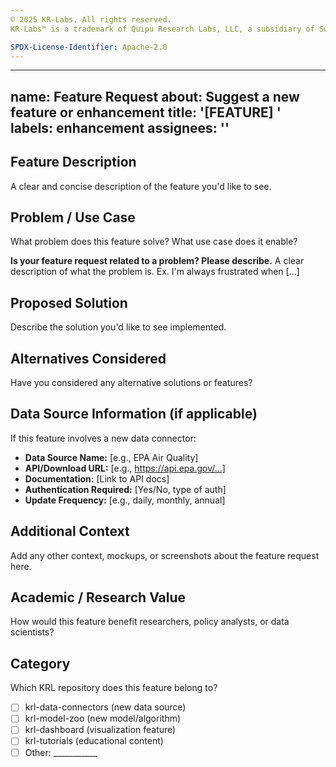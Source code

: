 ```yaml
---
© 2025 KR-Labs. All rights reserved.  
KR-Labs™ is a trademark of Quipu Research Labs, LLC, a subsidiary of Sudiata Giddasira, Inc.

SPDX-License-Identifier: Apache-2.0
---
```


---
name: Feature Request
about: Suggest a new feature or enhancement
title: '[FEATURE] '
labels: enhancement
assignees: ''
---

## Feature Description

A clear and concise description of the feature you'd like to see.

## Problem / Use Case

What problem does this feature solve? What use case does it enable?

**Is your feature request related to a problem? Please describe.**
A clear description of what the problem is. Ex. I'm always frustrated when [...]

## Proposed Solution

Describe the solution you'd like to see implemented.

## Alternatives Considered

Have you considered any alternative solutions or features?

## Data Source Information (if applicable)

If this feature involves a new data connector:

- **Data Source Name:** [e.g., EPA Air Quality]
- **API/Download URL:** [e.g., https://api.epa.gov/...]
- **Documentation:** [Link to API docs]
- **Authentication Required:** [Yes/No, type of auth]
- **Update Frequency:** [e.g., daily, monthly, annual]

## Additional Context

Add any other context, mockups, or screenshots about the feature request here.

## Academic / Research Value

How would this feature benefit researchers, policy analysts, or data scientists?

## Category

Which KRL repository does this feature belong to?

- [ ] krl-data-connectors (new data source)
- [ ] krl-model-zoo (new model/algorithm)
- [ ] krl-dashboard (visualization feature)
- [ ] krl-tutorials (educational content)
- [ ] Other: ___________

